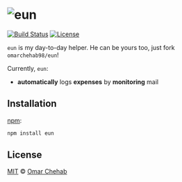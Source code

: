 # ![eun][logo]

[![Build Status][build-badge]][build-status] [![License][license-badge]][license]

`eun` is my day-to-day helper. He can be yours too, just fork
`omarchehab98/eun`!

Currently, `eun`:

* **automatically** logs **expenses** by **monitoring** mail

## Installation

[npm][]:

```bash
npm install eun
```

## License

[MIT][license] © [Omar Chehab][author]

<!-- Definitions -->

[logo]: https://cdn.rawgit.com/omarchehab98/eun/312f622f/logo.svg

[build-badge]: https://travis-ci.org/omarchehab98/eun.svg?branch=master

[build-status]: https://travis-ci.org/omarchehab98/eun

[license-badge]: https://img.shields.io/github/license/omarchehab98/eun.svg

[license]: https://github.com/omarchehab98/eun/blob/master/LICENSE

[author]: https://omarchehab.com

[npm]: https://www.npmjs.com/package/eun
